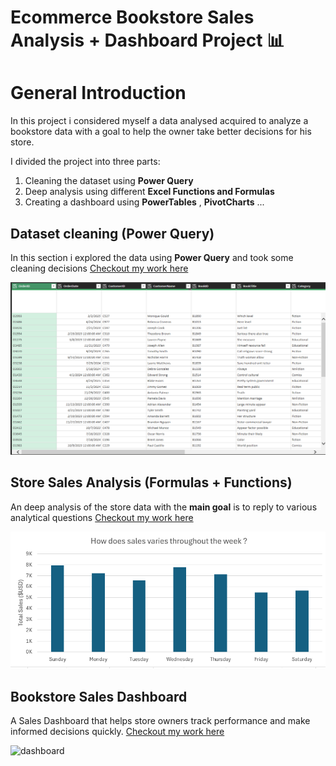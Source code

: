 # Ecommerce Bookstore Sales Analysis + Dashboard Project 📊

# General Introduction

In this project i considered myself a data analysed acquired to analyze a bookstore data with a goal to help the owner take better decisions for his store.

I divided the project into three parts:

1. Cleaning the dataset using **Power Query**
2. Deep analysis using different **Excel Functions and Formulas**
3. Creating a dashboard using **PowerTables** , **PivotCharts** ...

## Dataset cleaning (Power Query)

In this section i explored the data using **Power Query** and took some cleaning decisions
[Checkout my work here](/Project_0_cleaning)

![Project 0 Photo](/images/project_0_photo_last.png)

## Store Sales Analysis (Formulas + Functions)

An deep analysis of the store data with the **main goal** is to reply to various analytical questions
[Checkout my work here](/Project_2_analysis)

![Project 1 Photo](/images/project_2_photo.png)

## Bookstore Sales Dashboard

A Sales Dashboard that helps store owners track performance and make informed decisions quickly.
[Checkout my work here](/Project_1_dashboard)

<img width="1892" height="855" alt="dashboard" src="https://github.com/user-attachments/assets/76ccd125-a462-445f-8f96-d6f0ee0e9d42" />
